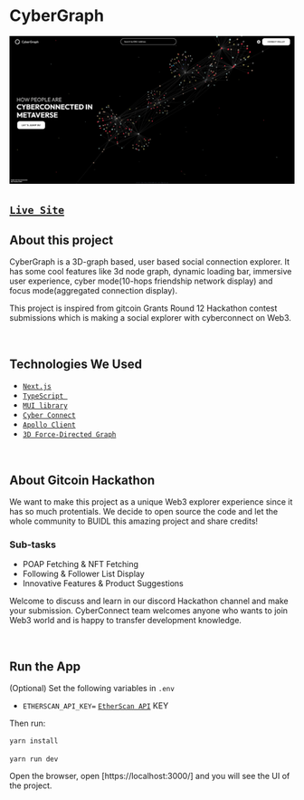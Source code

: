 # CyberGraph

![`CyberGraph`](/public/CyberGraph-screenshot.jpg)

<!-- <img align="center" width="900" height="500" src="./public/CyberGraph-screenshot.jpg"> -->

## [`Live Site`](https://cyber-graph.vercel.app/)

## About this project

CyberGraph is a 3D-graph based, user based social connection explorer. It has some cool features like 3d node graph, dynamic loading bar, immersive user experience, cyber mode(10-hops friendship network display) and focus mode(aggregated connection display).

This project is inspired from gitcoin Grants Round 12 Hackathon contest submissions which is making a social explorer with cyberconnect on Web3.

<br>

## Technologies We Used

-   [`Next.js`](https://nextjs.org/)
    <br>
-   [`TypeScript `](https://www.typescriptlang.org/)
    <br>
-   [`MUI library`](https://mui.com/)
    <br>
-   [`Cyber Connect`](https://docs.cyberconnect.me/)
    <br>
-   [`Apollo Client`](https://www.apollographql.com/docs/)
    <br>
-   [`3D Force-Directed Graph`](https://github.com/vasturiano/3d-force-graph)

<br>

## About Gitcoin Hackathon

We want to make this project as a unique Web3 explorer experience since it has so much protentials. We decide to open source the code and let the whole community to BUIDL this amazing project and share credits!

### Sub-tasks

-   POAP Fetching & NFT Fetching
-   Following & Follower List Display
-   Innovative Features & Product Suggestions

Welcome to discuss and learn in our discord Hackathon channel and make your submission. CyberConnect team welcomes anyone who wants to join Web3 world and is happy to transfer development knowledge.

<br>

## Run the App

(Optional) Set the following variables in `.env`

-   `ETHERSCAN_API_KEY=` [`EtherScan API`](https://etherscan.io/apis) KEY

Then run:

```
yarn install

yarn run dev
```

Open the browser, open [https://localhost:3000/] and you will see the UI of the project.
